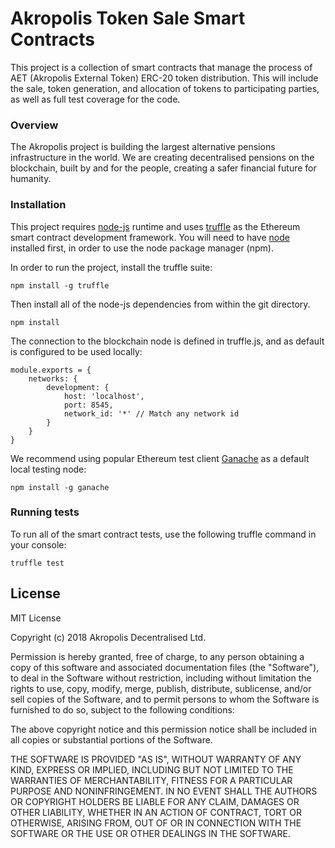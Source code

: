 # Akropolis Token Sale Smart Contracts

This project is a collection of smart contracts that manage the process of AET (Akropolis External Token) ERC-20 token distribution. This will include the sale, token generation, and allocation of tokens to participating parties, as well as full test coverage for the code. 

### Overview

The Akropolis project is building the largest alternative pensions infrastructure in the world.
We are creating decentralised pensions on the blockchain, built by and for the people, creating a safer financial future for humanity.

### Installation
This project requires [node-js](https://github.com/nodejs/node) runtime and uses [truffle](https://github.com/trufflesuite/truffle) as the Ethereum smart contract development framework. You will need to have [node](https://github.com/nodejs/node) installed first, in order to use the node package manager (npm).

In order to run the project, install the truffle suite:

    npm install -g truffle

Then install all of the node-js dependencies from within the git directory.

    npm install

The connection to the blockchain node is defined in truffle.js, and as default is configured to be used locally:

    module.exports = {
        networks: {
            development: {
                host: 'localhost',
                port: 8545,
                network_id: '*' // Match any network id
            }
        }
    }

We recommend using popular Ethereum test client [Ganache](https://github.com/trufflesuite/ganache) as a default local testing node:

    npm install -g ganache

### Running tests

To run all of the smart contract tests, use the following truffle command in your console:

    truffle test

## License

MIT License

Copyright (c) 2018 Akropolis Decentralised Ltd.

Permission is hereby granted, free of charge, to any person obtaining a copy
of this software and associated documentation files (the "Software"), to deal
in the Software without restriction, including without limitation the rights
to use, copy, modify, merge, publish, distribute, sublicense, and/or sell
copies of the Software, and to permit persons to whom the Software is
furnished to do so, subject to the following conditions:

The above copyright notice and this permission notice shall be included in all
copies or substantial portions of the Software.

THE SOFTWARE IS PROVIDED "AS IS", WITHOUT WARRANTY OF ANY KIND, EXPRESS OR
IMPLIED, INCLUDING BUT NOT LIMITED TO THE WARRANTIES OF MERCHANTABILITY,
FITNESS FOR A PARTICULAR PURPOSE AND NONINFRINGEMENT. IN NO EVENT SHALL THE
AUTHORS OR COPYRIGHT HOLDERS BE LIABLE FOR ANY CLAIM, DAMAGES OR OTHER
LIABILITY, WHETHER IN AN ACTION OF CONTRACT, TORT OR OTHERWISE, ARISING FROM,
OUT OF OR IN CONNECTION WITH THE SOFTWARE OR THE USE OR OTHER DEALINGS IN THE
SOFTWARE.
